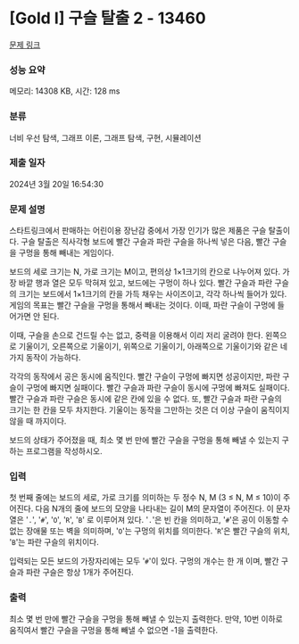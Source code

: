 # [Gold I] 구슬 탈출 2 - 13460 

[문제 링크](https://www.acmicpc.net/problem/13460) 

### 성능 요약

메모리: 14308 KB, 시간: 128 ms

### 분류

너비 우선 탐색, 그래프 이론, 그래프 탐색, 구현, 시뮬레이션

### 제출 일자

2024년 3월 20일 16:54:30

### 문제 설명

<p>스타트링크에서 판매하는 어린이용 장난감 중에서 가장 인기가 많은 제품은 구슬 탈출이다. 구슬 탈출은 직사각형 보드에 빨간 구슬과 파란 구슬을 하나씩 넣은 다음, 빨간 구슬을 구멍을 통해 빼내는 게임이다.</p>

<p>보드의 세로 크기는 N, 가로 크기는 M이고, 편의상 1×1크기의 칸으로 나누어져 있다. 가장 바깥 행과 열은 모두 막혀져 있고, 보드에는 구멍이 하나 있다. 빨간 구슬과 파란 구슬의 크기는 보드에서 1×1크기의 칸을 가득 채우는 사이즈이고, 각각 하나씩 들어가 있다. 게임의 목표는 빨간 구슬을 구멍을 통해서 빼내는 것이다. 이때, 파란 구슬이 구멍에 들어가면 안 된다.</p>

<p>이때, 구슬을 손으로 건드릴 수는 없고, 중력을 이용해서 이리 저리 굴려야 한다. 왼쪽으로 기울이기, 오른쪽으로 기울이기, 위쪽으로 기울이기, 아래쪽으로 기울이기와 같은 네 가지 동작이 가능하다.</p>

<p>각각의 동작에서 공은 동시에 움직인다. 빨간 구슬이 구멍에 빠지면 성공이지만, 파란 구슬이 구멍에 빠지면 실패이다. 빨간 구슬과 파란 구슬이 동시에 구멍에 빠져도 실패이다. 빨간 구슬과 파란 구슬은 동시에 같은 칸에 있을 수 없다. 또, 빨간 구슬과 파란 구슬의 크기는 한 칸을 모두 차지한다. 기울이는 동작을 그만하는 것은 더 이상 구슬이 움직이지 않을 때 까지이다.</p>

<p>보드의 상태가 주어졌을 때, 최소 몇 번 만에 빨간 구슬을 구멍을 통해 빼낼 수 있는지 구하는 프로그램을 작성하시오.</p>

### 입력 

 <p>첫 번째 줄에는 보드의 세로, 가로 크기를 의미하는 두 정수 N, M (3 ≤ N, M ≤ 10)이 주어진다. 다음 N개의 줄에 보드의 모양을 나타내는 길이 M의 문자열이 주어진다. 이 문자열은 '<code>.</code>', '<code>#</code>', '<code>O</code>', '<code>R</code>', '<code>B</code>' 로 이루어져 있다. '<code>.</code>'은 빈 칸을 의미하고, '<code>#</code>'은 공이 이동할 수 없는 장애물 또는 벽을 의미하며, '<code>O</code>'는 구멍의 위치를 의미한다. '<code>R</code>'은 빨간 구슬의 위치, '<code>B</code>'는 파란 구슬의 위치이다.</p>

<p>입력되는 모든 보드의 가장자리에는 모두 '<code>#</code>'이 있다. 구멍의 개수는 한 개 이며, 빨간 구슬과 파란 구슬은 항상 1개가 주어진다.</p>

### 출력 

 <p>최소 몇 번 만에 빨간 구슬을 구멍을 통해 빼낼 수 있는지 출력한다. 만약, 10번 이하로 움직여서 빨간 구슬을 구멍을 통해 빼낼 수 없으면 -1을 출력한다.</p>

